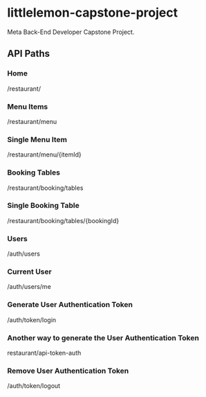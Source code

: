 # littlelemon-capstone-project

Meta Back-End Developer Capstone Project.

## API Paths

### Home

/restaurant/

### Menu Items

/restaurant/menu

### Single Menu Item

/restaurant/menu/{itemId}

### Booking Tables

/restaurant/booking/tables

### Single Booking Table

/restaurant/booking/tables/{bookingId}

### Users

/auth/users

### Current User

/auth/users/me

### Generate User Authentication Token

/auth/token/login

### Another way to generate the User Authentication Token

restaurant/api-token-auth

### Remove User Authentication Token

/auth/token/logout
